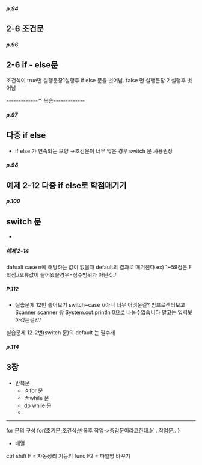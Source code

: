 ##### p.94
## 2-6 조건문

##### p.96
## 2-6 if - else문
조건식이 true면 실행문장1실행후 if else 문을 벗어남.
false 면 실행문장 2 실행후 벗어남

-------------↑ 복습-------------

##### p.97
## 다중 if else
* if else 가 연속되는 모양
 →조건문이 너무 많은 경우 switch 문 사용권장

##### p.98
## 예제 2-12 다중 if else로 학점매기기 

##### p.100
## switch 문
* 

##### 예제 2-14
dafualt case n에 해당하는 값이 없을때 default의 결과로 매겨진다
ex) 1~59점은 F학점./오류값이 들어왔을경우=점수범위가 아닌것./

##### P.112 
* 실습문제 12번 풀어보기 switch~case
//아니 너무 어려운걸? 빔프로젝터보고 Scanner scanner 랑
System.out.println 0으로 나눌수없습니다 말고는 입력못하겠는걸?//

실습문제 12-2번(switch 문)의 default 는 필수래

##### p.114
## 3장
* 반복문 
  * ☆for 문
  * ☆while 문
  * do while 문
  * 
<hr/>

for 문의 구성
for(초기문;조건식;반복후 작업->증감문이라고한대.){
    ..작업문..
}

* 배열


ctrl shift F = 자동정리 기능키
func F2 = 파일명 바꾸기
